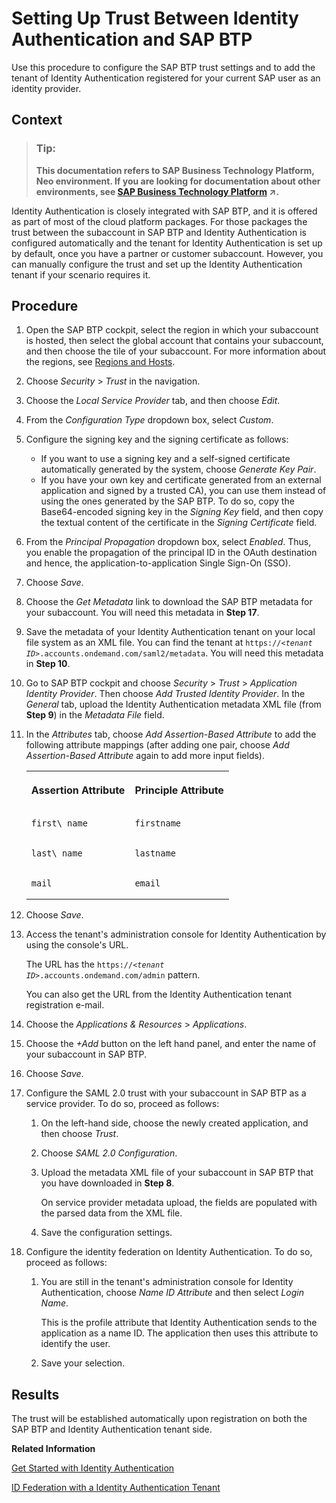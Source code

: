 <!-- loio0df6abc18397483dbb34b87dcc0622c7 -->

# Setting Up Trust Between Identity Authentication and SAP BTP

Use this procedure to configure the SAP BTP trust settings and to add the tenant of Identity Authentication registered for your current SAP user as an identity provider.



## Context

> ### Tip:  
> **This documentation refers to SAP Business Technology Platform, Neo environment. If you are looking for documentation about other environments, see [SAP Business Technology Platform](https://help.sap.com/viewer/65de2977205c403bbc107264b8eccf4b/Cloud/en-US/6a2c1ab5a31b4ed9a2ce17a5329e1dd8.html "SAP Business Technology Platform (SAP BTP) is an integrated offering comprised of four technology portfolios: database and data management, application development and integration, analytics, and intelligent technologies. The platform offers users the ability to turn data into business value, compose end-to-end business processes, and build and extend SAP applications quickly.") :arrow_upper_right:.**

Identity Authentication is closely integrated with SAP BTP, and it is offered as part of most of the cloud platform packages. For those packages the trust between the subaccount in SAP BTP and Identity Authentication is configured automatically and the tenant for Identity Authentication is set up by default, once you have a partner or customer subaccount. However, you can manually configure the trust and set up the Identity Authentication tenant if your scenario requires it.



## Procedure

1.  Open the SAP BTP cockpit, select the region in which your subaccount is hosted, then select the global account that contains your subaccount, and then choose the tile of your subaccount. For more information about the regions, see [Regions and Hosts](https://help.sap.com/viewer/65de2977205c403bbc107264b8eccf4b/Cloud/en-US/350356d1dc314d3199dca15bd2ab9b0e.html).

2.  Choose *Security* \> *Trust* in the navigation.

3.  Choose the *Local Service Provider* tab, and then choose *Edit*.

4.  From the *Configuration Type* dropdown box, select *Custom*.

5.  Configure the signing key and the signing certificate as follows:

    -   If you want to use a signing key and a self-signed certificate automatically generated by the system, choose *Generate Key Pair*.
    -   If you have your own key and certificate generated from an external application and signed by a trusted CA\), you can use them instead of using the ones generated by the SAP BTP. To do so, copy the Base64-encoded signing key in the *Signing Key* field, and then copy the textual content of the certificate in the *Signing Certificate* field.

6.  From the *Principal Propagation* dropdown box, select *Enabled*. Thus, you enable the propagation of the principal ID in the OAuth destination and hence, the application-to-application Single Sign-On \(SSO\).

7.  Choose *Save*.

8.  Choose the *Get Metadata* link to download the SAP BTP metadata for your subaccount. You will need this metadata in **Step 17**.

9.  Save the metadata of your Identity Authentication tenant on your local file system as an XML file. You can find the tenant at <code>https://<i class="varname">&lt;tenant ID&gt;</i>.accounts.ondemand.com/saml2/metadata</code>. You will need this metadata in **Step 10**.

10. Go to SAP BTP cockpit and choose *Security* \> *Trust* \> *Application Identity Provider*. Then choose *Add Trusted Identity Provider*. In the *General* tab, upload the Identity Authentication metadata XML file \(from **Step 9**\) in the *Metadata File* field.

11. In the *Attributes* tab, choose *Add Assertion-Based Attribute* to add the following attribute mappings \(after adding one pair, choose *Add Assertion-Based Attribute* again to add more input fields\).


    <table>
    <tr>
    <th valign="top">

    Assertion Attribute


    
    </th>
    <th valign="top">

    Principle Attribute


    
    </th>
    </tr>
    <tr>
    <td valign="top">
    
        first\_name


    
    </td>
    <td valign="top">
    
        firstname


    
    </td>
    </tr>
    <tr>
    <td valign="top">
    
        last\_name


    
    </td>
    <td valign="top">
    
        lastname


    
    </td>
    </tr>
    <tr>
    <td valign="top">
    
        mail


    
    </td>
    <td valign="top">
    
        email


    
    </td>
    </tr>
    </table>
    
12. Choose *Save*.

13. Access the tenant's administration console for Identity Authentication by using the console's URL.

    The URL has the <code>https://<i class="varname">&lt;tenant ID&gt;</i>.accounts.ondemand.com/admin</code> pattern.

    You can also get the URL from the Identity Authentication tenant registration e-mail.

14. Choose the *Applications & Resources* \> *Applications*.

15. Choose the *\+Add* button on the left hand panel, and enter the name of your subaccount in SAP BTP.

16. Choose *Save*.

17. Configure the SAML 2.0 trust with your subaccount in SAP BTP as a service provider. To do so, proceed as follows:

    1.  On the left-hand side, choose the newly created application, and then choose *Trust*.

    2.  Choose *SAML 2.0 Configuration*.

    3.  Upload the metadata XML file of your subaccount in SAP BTP that you have downloaded in **Step 8**.

        On service provider metadata upload, the fields are populated with the parsed data from the XML file.

    4.  Save the configuration settings.


18. Configure the identity federation on Identity Authentication. To do so, proceed as follows:

    1.  You are still in the tenant's administration console for Identity Authentication, choose *Name ID Attribute* and then select *Login Name*.

        This is the profile attribute that Identity Authentication sends to the application as a name ID. The application then uses this attribute to identify the user.

    2.  Save your selection.





## Results

The trust will be established automatically upon registration on both the SAP BTP and Identity Authentication tenant side.

**Related Information**  


[Get Started with Identity Authentication](https://help.sap.com/viewer/6d6d63354d1242d185ab4830fc04feb1/Cloud/en-US/31af7da133874e199a7df1d42905241b.html)

[ID Federation with a Identity Authentication Tenant](https://help.sap.com/viewer/65de2977205c403bbc107264b8eccf4b/Cloud/en-US/d3df5b457d0c43fca117da0dc14e2f0d.html)

